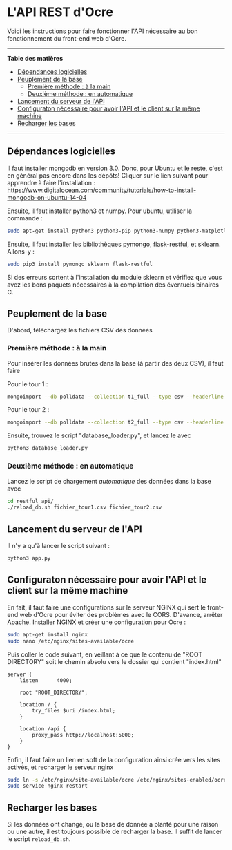 # L'API REST d'Ocre

Voici les instructions pour faire fonctionner l'API nécessaire au bon fonctionnement du front-end web d'Ocre.
___

**Table des matières**
- [Dépendances logicielles](#dépendances-logicelles)
- [Peuplement de la base](#peuplement-de-la-base)
    - [Première méthode : à la main](#)
	- [Deuxième méthode : en automatique](#)
- [Lancement du serveur de l'API](#)
- [Configuraton nécessaire pour avoir l'API et le client sur la même machine](#)
- [Recharger les bases](#)
___

## Dépendances logicielles

Il faut installer mongodb en version 3.0. Donc, pour Ubuntu et le reste, c'est en général pas encore dans les dépôts!
Cliquer sur le lien suivant pour apprendre à faire l'installation :  https://www.digitalocean.com/community/tutorials/how-to-install-mongodb-on-ubuntu-14-04

Ensuite, il faut installer python3 et numpy. Pour ubuntu, utiliser la commande :

```bash
sudo apt-get install python3 python3-pip python3-numpy python3-matplotlib
```


Ensuite, il faut installer les bibliothèques pymongo, flask-restful, et sklearn. Allons-y :

```bash
sudo pip3 install pymongo sklearn flask-restful
```

Si des erreurs sortent à l'installation  du module sklearn et vérifiez que vous avez les bons paquets nécessaires à la compilation des éventuels binaires C.

## Peuplement de la base

D'abord, téléchargez les fichiers CSV des données

### Première méthode : à la main
Pour insérer les données brutes dans la base (à partir des deux CSV), il faut faire

Pour le tour 1 :
```bash
mongoimport --db polldata --collection t1_full --type csv --headerline regionales-2015-communes.csv
```

Pour le tour 2 :
```bash
mongoimport --db polldata --collection t2_full --type csv --headerline Reg_15_Resultats_Communes_T2.csv
```


Ensuite, trouvez le script "database_loader.py", et lancez le avec

```bash
python3 database_loader.py
```
### Deuxième méthode : en automatique

Lancez le script de chargement *automatique* des données dans la base avec

```bash
cd restful_api/
./reload_db.sh fichier_tour1.csv fichier_tour2.csv
```


## Lancement du serveur de l'API

Il n'y a qu'à lancer le script suivant :
```bash
python3 app.py
```

## Configuraton nécessaire pour avoir l'API et le client sur la même machine

En fait, il faut faire une configurations sur le serveur NGINX qui sert le front-end web d'Ocre pour éviter des problèmes avec le CORS.
D'avance, arrêter Apache.
Installer NGINX et créer une configuration pour Ocre :

```bash
sudo apt-get install nginx
sudo nano /etc/nginx/sites-available/ocre
```

Puis coller le code suivant, en veillant à ce que le contenu de "ROOT DIRECTORY" soit le chemin absolu vers le dossier qui contient "index.html"

```nginx
server {
    listen      4000;

    root "ROOT_DIRECTORY";

    location / {
        try_files $uri /index.html;
    }

    location /api {
        proxy_pass http://localhost:5000;
    }
}
```

Enfin, il faut faire un lien en soft de la configuration ainsi crée vers les sites activés, et recharger le serveur nginx

```bash
sudo ln -s /etc/nginx/site-available/ocre /etc/nginx/sites-enabled/ocre
sudo service nginx restart
```


## Recharger les bases

Si les données ont changé, ou la base de donnée a planté pour une raison ou une autre, il est toujours possible de recharger la base. Il suffit de lancer le script `reload_db.sh`.
